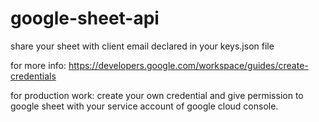 ﻿# google-sheet-api
share your sheet with client email declared in your keys.json file

for more info: https://developers.google.com/workspace/guides/create-credentials

for production work: create your own credential and give permission to google sheet with your service account of google cloud console.
